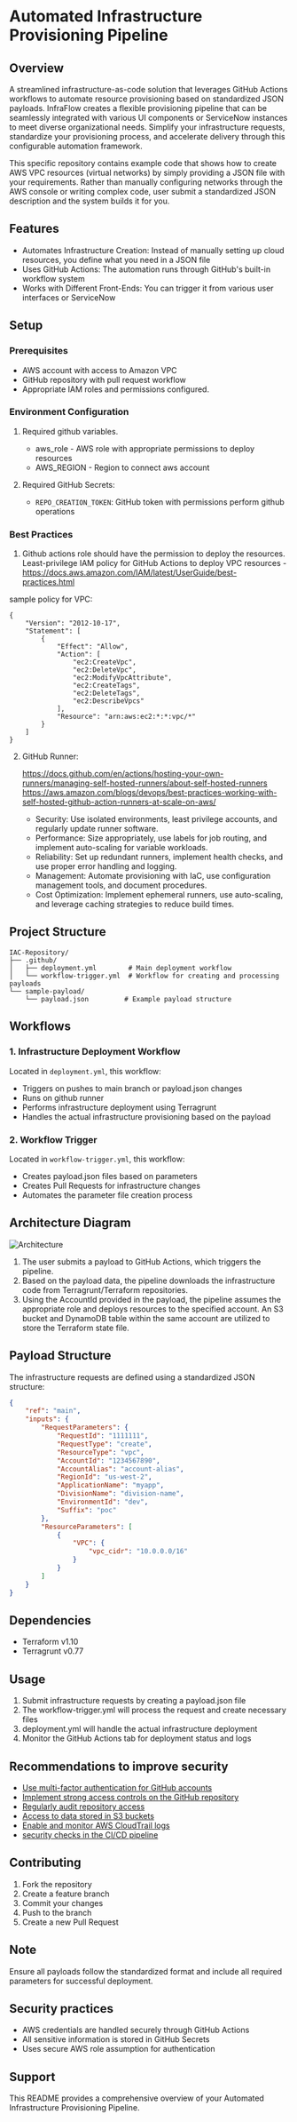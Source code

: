 # Automated Infrastructure Provisioning Pipeline

## Overview
A streamlined infrastructure-as-code solution that leverages GitHub Actions workflows to automate resource provisioning based on standardized JSON payloads. InfraFlow creates a flexible provisioning pipeline that can be seamlessly integrated with various UI components or ServiceNow instances to meet diverse organizational needs. Simplify your infrastructure requests, standardize your provisioning process, and accelerate delivery through this configurable automation framework.

This specific repository contains example code that shows how to create AWS VPC resources (virtual networks) by simply providing a JSON file with your requirements. Rather than manually configuring networks through the AWS console or writing complex code, user submit a standardized JSON description and the system builds it for you.

## Features

- Automates Infrastructure Creation: Instead of manually setting up cloud resources, you define what you need in a JSON file
- Uses GitHub Actions: The automation runs through GitHub's built-in workflow system
- Works with Different Front-Ends: You can trigger it from various user interfaces or ServiceNow

## Setup

### Prerequisites

- AWS account with access to Amazon VPC
- GitHub repository with pull request workflow
- Appropriate IAM roles and permissions configured.

### Environment Configuration

1. Required github variables.
   - aws_role - AWS role with appropriate permissions to deploy resources
   - AWS_REGION - Region to connect aws account

2. Required GitHub Secrets:
   - `REPO_CREATION_TOKEN`: GitHub token with permissions perform github operations

### Best Practices

1. Github actions role should have the permission to deploy the resources. Least-privilege IAM policy for GitHub Actions to deploy VPC resources - https://docs.aws.amazon.com/IAM/latest/UserGuide/best-practices.html

sample policy for VPC:

```
{
    "Version": "2012-10-17",
    "Statement": [
        {
            "Effect": "Allow",
            "Action": [
                "ec2:CreateVpc",
                "ec2:DeleteVpc",
                "ec2:ModifyVpcAttribute",
                "ec2:CreateTags",
                "ec2:DeleteTags",
                "ec2:DescribeVpcs"
            ],
            "Resource": "arn:aws:ec2:*:*:vpc/*"
        }
    ]
}
```

2. GitHub Runner:

    https://docs.github.com/en/actions/hosting-your-own-runners/managing-self-hosted-runners/about-self-hosted-runners
    https://aws.amazon.com/blogs/devops/best-practices-working-with-self-hosted-github-action-runners-at-scale-on-aws/

    - Security: Use isolated environments, least privilege accounts, and regularly update runner software.
    - Performance: Size appropriately, use labels for job routing, and implement auto-scaling for variable workloads.
    - Reliability: Set up redundant runners, implement health checks, and use proper error handling and logging.
    - Management: Automate provisioning with IaC, use configuration management tools, and document procedures.
    - Cost Optimization: Implement ephemeral runners, use auto-scaling, and leverage caching strategies to reduce build times.


## Project Structure

```
IAC-Repository/
├── .github/
│   ├── deployment.yml        # Main deployment workflow
│   └── workflow-trigger.yml  # Workflow for creating and processing payloads
└── sample-payload/
    └── payload.json         # Example payload structure
```

## Workflows

### 1. Infrastructure Deployment Workflow
Located in `deployment.yml`, this workflow:
- Triggers on pushes to main branch or payload.json changes
- Runs on github runner
- Performs infrastructure deployment using Terragrunt
- Handles the actual infrastructure provisioning based on the payload

### 2. Workflow Trigger
Located in `workflow-trigger.yml`, this workflow:
- Creates payload.json files based on parameters
- Creates Pull Requests for infrastructure changes
- Automates the parameter file creation process

## Architecture Diagram
![Architecture](images/orchestration-pipeline.jpg)

1. The user submits a payload to GitHub Actions, which triggers the pipeline.
2. Based on the payload data, the pipeline downloads the infrastructure code from Terragrunt/Terraform repositories.
3. Using the AccountId provided in the payload, the pipeline assumes the appropriate role and deploys resources to the specified account. An S3 bucket and DynamoDB table within the same account are utilized to store the Terraform state file.

## Payload Structure
The infrastructure requests are defined using a standardized JSON structure:

```json
{
    "ref": "main",
    "inputs": {
        "RequestParameters": {
            "RequestId": "1111111",
            "RequestType": "create",
            "ResourceType": "vpc",
            "AccountId": "1234567890",
            "AccountAlias": "account-alias",
            "RegionId": "us-west-2",
            "ApplicationName": "myapp",
            "DivisionName": "division-name",
            "EnvironmentId": "dev",
            "Suffix": "poc"
        },
        "ResourceParameters": [
            {
                "VPC": {
                    "vpc_cidr": "10.0.0.0/16"
                }
            }
        ]
    }
}
```

## Dependencies

- Terraform v1.10
- Terragrunt v0.77

## Usage
1. Submit infrastructure requests by creating a payload.json file
2. The workflow-trigger.yml will process the request and create necessary files
3. deployment.yml will handle the actual infrastructure deployment
4. Monitor the GitHub Actions tab for deployment status and logs

## Recommendations to improve security

- [Use multi-factor authentication for GitHub accounts](https://docs.github.com/en/authentication/securing-your-account-with-two-factor-authentication-2fa/configuring-two-factor-authentication)
- [Implement  strong access controls on the GitHub repository](https://docs.github.com/en/get-started/learning-about-github/access-permissions-on-github)
- [Regularly  audit repository access](https://docs.github.com/en/organizations/keeping-your-organization-secure/managing-security-settings-for-your-organization)
- [Access to data stored in S3 buckets](https://docs.aws.amazon.com/AmazonS3/latest/userguide/security-best-practices.html)
- [Enable  and monitor AWS CloudTrail logs](https://docs.aws.amazon.com/awscloudtrail/latest/userguide/monitor-cloudtrail-log-files-with-cloudwatch-logs.html)
- [security checks in the CI/CD pipeline](https://github.com/marketplace/actions/checkov-github-action)


## Contributing

1. Fork the repository
2. Create a feature branch
3. Commit your changes
4. Push to the branch
5. Create a new Pull Request

## Note
Ensure all payloads follow the standardized format and include all required parameters for successful deployment.

## Security practices

- AWS credentials are handled securely through GitHub Actions
- All sensitive information is stored in GitHub Secrets
- Uses secure AWS role assumption for authentication

## Support

This README provides a comprehensive overview of your Automated Infrastructure Provisioning Pipeline.
